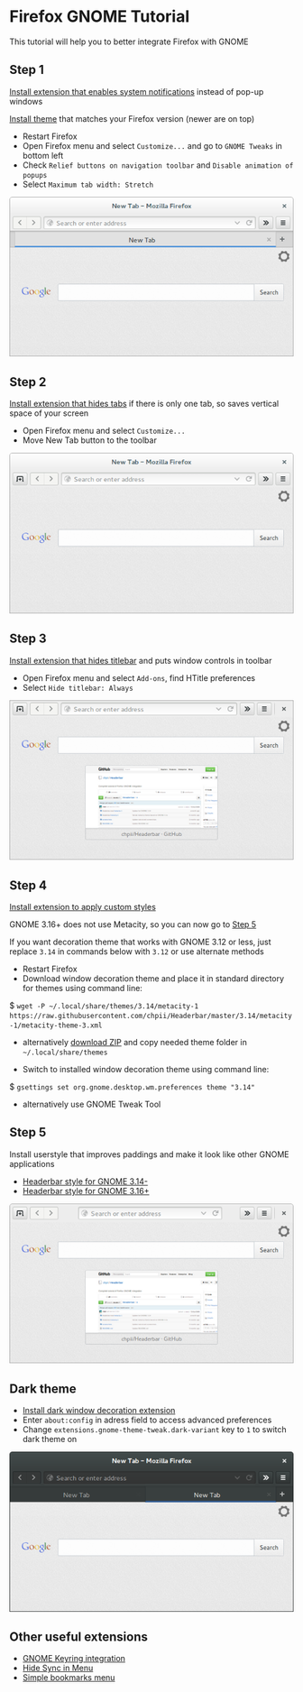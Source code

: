 # Firefox GNOME Tutorial

This tutorial will help you to better integrate Firefox with GNOME

## Step 1

[Install extension that enables system notifications](https://addons.mozilla.org/firefox/addon/gnotifier/) instead of pop-up windows

[Install theme](https://launchpad.net/gnome-integration/firefox-gnome/firefox-gnome-releases) that matches your Firefox version (newer are on top)

 * Restart Firefox
 * Open Firefox menu and select `Customize...` and go to `GNOME Tweaks` in bottom left
 * Check `Relief buttons on navigation toolbar` and `Disable animation of popups`
 * Select `Maximum tab width: Stretch`

![Screenshot](screenshots/1.png)

## Step 2

[Install extension that hides tabs](https://addons.mozilla.org/firefox/addon/hide-tab-bar-with-one-tab/) if there is only one tab, so saves vertical space of your screen

 * Open Firefox menu and select `Customize...`
 * Move New Tab button to the toolbar

![Screenshot](screenshots/2.png)

## Step 3

[Install extension that hides titlebar](https://addons.mozilla.org/firefox/addon/htitle/) and puts window controls in toolbar

 * Open Firefox menu and select `Add-ons`, find HTitle preferences
 * Select `Hide titlebar: Always`

![Screenshot](screenshots/3.png)

## Step 4

[Install extension to apply custom styles](https://addons.mozilla.org/firefox/addon/stylish/)

GNOME 3.16+ does not use Metacity, so you can now go to [Step 5](https://github.com/chpii/Headerbar#step-5)

If you want decoration theme that works with GNOME 3.12 or less, just replace `3.14` in commands below with `3.12` or use alternate methods

 * Restart Firefox
 * Download window decoration theme and place it in standard directory for themes using command line:

 $ `wget -P ~/.local/share/themes/3.14/metacity-1 https://raw.githubusercontent.com/chpii/Headerbar/master/3.14/metacity-1/metacity-theme-3.xml`

  * alternatively [download ZIP](https://github.com/chpii/Headerbar/archive/master.zip) and copy needed theme folder in `~/.local/share/themes`

 * Switch to installed window decoration theme using command line:

 $ `gsettings set org.gnome.desktop.wm.preferences theme "3.14"`

  * alternatively use GNOME Tweak Tool

## Step 5

Install userstyle that improves paddings and make it look like other GNOME applications

 * [Headerbar style for GNOME 3.14-](https://userstyles.org/styles/91417)
 * [Headerbar style for GNOME 3.16+](https://userstyles.org/styles/96733)

![Screenshot](screenshots/4.png)

## Dark theme

 * [Install dark window decoration extension](https://addons.mozilla.org/firefox/addon/darkwdec/)
 * Enter `about:config` in adress field to access advanced preferences 
 * Change `extensions.gnome-theme-tweak.dark-variant` key to `1` to switch dark theme on

![Screenshot](screenshots/dark.png)

## Other useful extensions

 * [GNOME Keyring integration](https://addons.mozilla.org/firefox/addon/gnome-keyring-integration-1/)
 * [Hide Sync in Menu](https://addons.mozilla.org/firefox/addon/hide-sync-in-menu/)
 * [Simple bookmarks menu](https://addons.mozilla.org/firefox/addon/simple-bookmarks-menu/)
